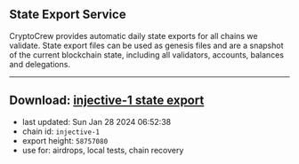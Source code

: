 ## State Export Service
CryptoCrew provides automatic daily state exports for all chains we validate. State export files can be used as genesis files and are a snapshot of the current blockchain state, including all validators, accounts, balances and delegations.

---
**Download: [injective-1 state export](https://dl.ccvalidators.com/SERVICE/injective/injective-1_export_58757080.json)**
---

- last updated: Sun Jan 28 2024 06:52:38
- chain id: `injective-1`
- export height: `58757080`
- use for: airdrops, local tests, chain recovery
